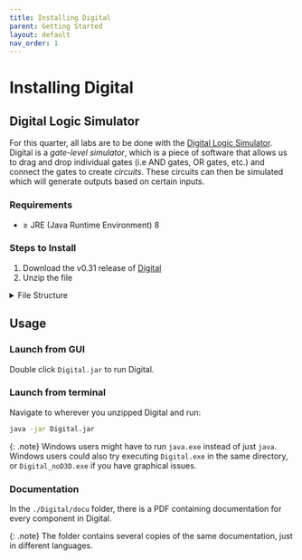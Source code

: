 ```yaml
---
title: Installing Digital
parent: Getting Started
layout: default
nav_order: 1
---
```


# Installing Digital

## Digital Logic Simulator

For this quarter, all labs are to be done with the [Digital Logic Simulator](https://github.com/hneemann/Digital).
Digital is a *gate-level simulator*, which is a piece of software that allows us to drag and drop individual gates (i.e AND gates, OR gates, etc.) and connect the gates to create *circuits*. These circuits can then be simulated which will generate outputs based on certain inputs.

### Requirements

- &ge; JRE (Java Runtime Environment) 8

### Steps to Install

1. Download the v0.31 release of [Digital](https://github.com/hneemann/Digital/releases/download/v0.31/Digital.zip)
2. Unzip the file

<details markdown="block">
<summary>File Structure</summary>

These are the files that should be unzipped from above.

```
./Digital
├── Digital.exe
├── Digital.jar
├── Digital_noD3D.exe
├── Digital.sh
├── docu/
├── examples/
├── icon.svg
├── install.sh
├── lib/
├── linux/
├── ReleaseNotes.txt
├── Version.txt
└── Windows_Read.me
```

</details>

## Usage

### Launch from GUI

Double click `Digital.jar` to run Digital.

### Launch from terminal

Navigate to wherever you unzipped Digital and run:

```bash
java -jar Digital.jar
```

{: .note}
Windows users might have to run `java.exe` instead of just `java`.
Windows users could also try executing `Digital.exe` in the same directory, or `Digital_noD3D.exe` if you have graphical issues.

### Documentation

In the `./Digital/docu` folder, there is a PDF containing documentation for every component in Digital.

{: .note}
The folder contains several copies of the same documentation, just in different languages.
